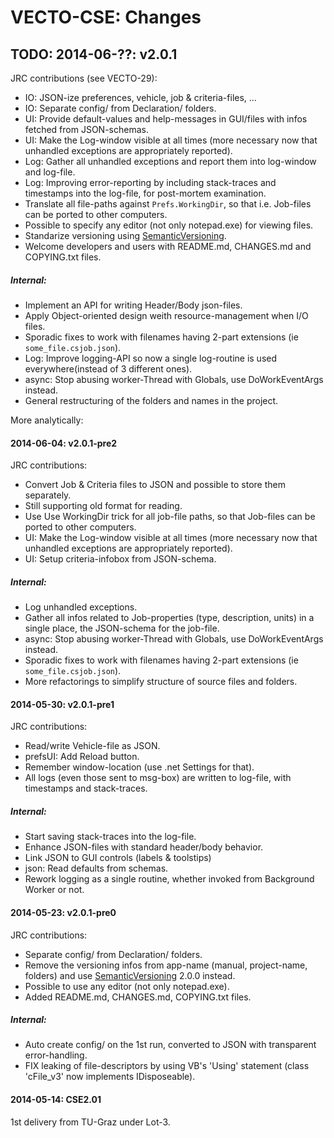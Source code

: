 VECTO-CSE: Changes
===================


TODO: 2014-06-??: v2.0.1
--------------------
JRC contributions (see VECTO-29):

  * IO: JSON-ize preferences, vehicle, job & criteria-files, ...
  * IO: Separate config/ from Declaration/ folders.
  * UI: Provide default-values and help-messages in GUI/files with infos fetched from JSON-schemas.
  * UI: Make the Log-window visible at all times (more necessary now that unhandled exceptions are appropriately reported).
  * Log: Gather all unhandled exceptions and report them into log-window and log-file.
  * Log: Improving error-reporting by including stack-traces and timestamps into the log-file, for post-mortem examination.
  * Translate all file-paths against `Prefs.WorkingDir`, so that i.e. Job-files can be ported to other computers.
  * Possible to specify any editor (not only notepad.exe) for viewing files.
  * Standarize versioning using [SemanticVersioning](http://semver.org/).
  * Welcome developers and users with README.md, CHANGES.md and COPYING.txt files.
##### Internal:
  * Implement an API for writing Header/Body json-files.
  * Apply Object-oriented design weith resource-management when I/O files.
  * Sporadic fixes to work with filenames having 2-part extensions (ie `some_file.csjob.json`).
  * Log: Improve logging-API so now a single log-routine is used everywhere(instead of 3 different ones).
  * async: Stop abusing worker-Thread with Globals, use DoWorkEventArgs instead.
  * General restructuring of the folders and names in the project.


More analytically:

#### 2014-06-04: v2.0.1-pre2 ####
JRC contributions:
  * Convert Job & Criteria files to JSON and possible to store them separately.
  * Still supporting old format for reading.
  * Use Use WorkingDir trick for all job-file paths, so that Job-files can be ported to other computers.
  * UI: Make the Log-window visible at all times (more necessary now that unhandled exceptions are appropriately reported).
  * UI: Setup criteria-infobox from JSON-schema.
##### Internal:
  * Log unhandled exceptions.
  * Gather all infos related to Job-properties (type, description, units) in a single place, the JSON-schema for the job-file.
  * async: Stop abusing worker-Thread with Globals, use DoWorkEventArgs instead.
  * Sporadic fixes to work with filenames having 2-part extensions (ie `some_file.csjob.json`).
  * More refactorings to simplify structure of source files and folders.


#### 2014-05-30: v2.0.1-pre1 ####
JRC contributions:

  * Read/write Vehicle-file as JSON.
  * prefsUI: Add Reload button.
  * Remember window-location (use .net Settings for that).
  * All logs (even those sent to msg-box) are written to log-file, with timestamps and stack-traces.
##### Internal:
  * Start saving stack-traces into the log-file.
  * Enhance JSON-files with standard header/body behavior.
  * Link JSON to GUI controls (labels & toolstips)
  * json: Read defaults from schemas.
  * Rework logging as a single routine, whether invoked from Background Worker or not.


#### 2014-05-23: v2.0.1-pre0 ####
JRC contributions:

  * Separate config/ from Declaration/ folders.
  * Remove the versioning infos from app-name (manual, project-name, folders) and 
    use [SemanticVersioning](http://semver.org/) 2.0.0 instead.
  * Possible to use any editor (not only notepad.exe).
  * Added README.md, CHANGES.md, COPYING.txt files.
##### Internal:
  * Auto create config/ on the 1st run, converted to JSON with transparent error-handling.
  * FIX leaking of file-descriptors by using VB's 'Using' statement (class 'cFile_v3' now implements IDisposeable).


#### 2014-05-14: CSE2.01 ####   
1st delivery from TU-Graz under Lot-3.
